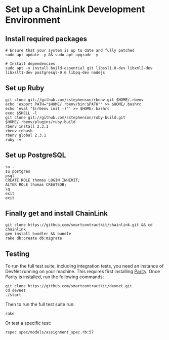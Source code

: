 # Set up a ChainLink Development Environment

## Install required packages

```script
# Ensure that your system is up to date and fully patched
sudo apt update -y && sudo apt upgrade -y

# Install dependencies
sudo apt -y install build-essential git libssl1.0-dev libxml2-dev libxslt1-dev postgresql-9.6 libpq-dev nodejs
```

## Set up Ruby

```script
git clone git://github.com/sstephenson/rbenv.git $HOME/.rbenv
echo 'export PATH="$HOME/.rbenv/bin:$PATH"' >> $HOME/.bashrc
echo 'eval "$(rbenv init -)"' >> $HOME/.bashrc
exec $SHELL -l
git clone git://github.com/sstephenson/ruby-build.git $HOME/.rbenv/plugins/ruby-build
rbenv install 2.3.1
rbenv rehash
rbenv global 2.3.1
ruby -v
```

## Set up PostgreSQL

```script
su -
su postgres
psql
CREATE ROLE thomas LOGIN INHERIT;
ALTER ROLE thomas CREATEDB;
\q
exit
exit
```

## Finally get and install ChainLink

```script
git clone https://github.com/smartcontractkit/chainlink.git && cd chainlink
gem install bundler && bundle
rake db:create db:migrate
```

## Testing
 
To run the full test suite, including integration tests, you need an instance of DevNet running on your machine. This requires first installing [Parity](https://github.com/paritytech/parity). Once Parity is installed, run the following commands:

```
git clone https://github.com/smartcontractkit/devnet.git
cd devnet
./start
```

Then to run the full test suite run:
 ```
 rake
 ```

Or test a specific test:
```
rspec spec/models/assignment_spec.rb:57
```
